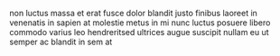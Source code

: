 non luctus massa et erat fusce dolor blandit justo finibus laoreet in venenatis
in sapien at molestie metus in mi nunc luctus posuere libero commodo varius leo
hendreritsed ultrices augue suscipit nullam eu ut semper ac blandit in sem at